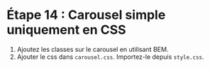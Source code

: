 # Étape 14 : Carousel simple uniquement en CSS

1. Ajoutez les classes sur le carousel en utilisant BEM.
2. Ajouter le css dans `carousel.css`. Importez-le depuis `style.css`.
